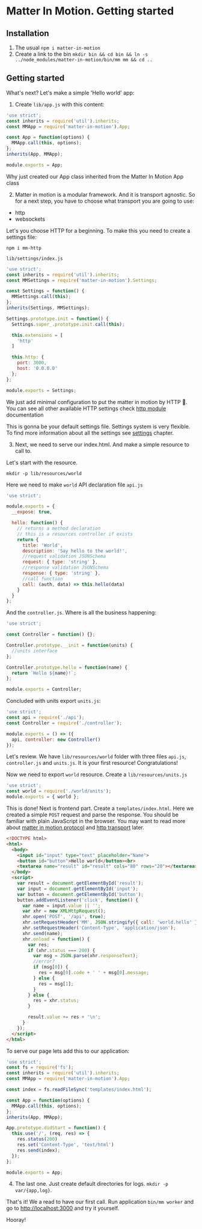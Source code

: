 # Matter In Motion. Getting started

## Installation

1. The usual `npm i matter-in-motion`
2. Create a link to the bin `mkdir bin && cd bin && ln -s ../node_modules/matter-in-motion/bin/mm mm && cd ..`

## Getting started

What's next? Let's make a simple 'Hello world' app:

1. Create `lib/app.js` with this content:

```js
'use strict';
const inherits = require('util').inherits;
const MMApp = require('matter-in-motion').App;

const App = function(options) {
  MMApp.call(this, options);
};
inherits(App, MMApp);

module.exports = App;
```

Why just created our App class inherited from the Matter In Motion App class

2. Matter in motion is a modular framework. And it is transport agnostic. So for a next step, you have to choose what transport you are going to use:
  - http
  - websockets

Let's you choose HTTP for a beginning. To make this you need to create a settings file:

`npm i mm-http`

`lib/settings/index.js`

```js
'use strict';
const inherits = require('util').inherits;
const MMSettings = require('matter-in-motion').Settings;

const Settings = function() {
  MMSettings.call(this);
};
inherits(Settings, MMSettings);

Settings.prototype.init = function() {
  Settings.super_.prototype.init.call(this);

  this.extensions = [
    'http'
  ]

  this.http: {
    port: 3000,
    host: '0.0.0.0'
  };
};

module.exports = Settings;
```

We just add minimal configuration to put the matter in motion by HTTP 🙂. You can see all other available HTTP settings check [http module](https://github.com/matter-in-motion/mm-http) documentation

This is gonna be your default settings file. Settings system is very flexible. To find more information about all the settings see [settings](https://github.com/matter-in-motion/mm/blob/master/docs/settings.md) chapter.

3. Next, we need to serve our index.html. And make a simple resource to call to.

Let's start with the resource.

`mkdir -p lib/resources/world`

Here we need to make `world` API declaration file `api.js`

```js
'use strict';

module.exports = {
  __expose: true,

  hello: function() {
    // returns a method declaration
    // this is a resources controller if exists
    return {
      title: 'World',
      description: 'Say hello to the world!',
      //request validation JSONSchema
      request: { type: 'string' },
      //response validation JSONSchema
      response: { type: 'string' },
      //call function
      call: (auth, data) => this.hello(data)
    }
  }
};
```

And the `controller.js`. Where is all the business happening:

```js
'use strict';

const Controller = function() {};

Controller.prototype.__init = function(units) {
  //units interface
};

Controller.prototype.hello = function(name) {
  return `Hello ${name}!`;
};

module.exports = Controller;
```

Concluded with units export `units.js`:

```js
'use strict';
const api = require('./api');
const Controller = require('./controller');

module.exports = () => ({
  api, controller: new Controller()
});
```

Let's review. We have `lib/resources/world` folder with three files `api.js`, `controller.js` and `units.js`. It is your first resource! Congratulations!

Now we need to export `world` resource. Create a `lib/resources/units.js`

```js
'use strict';
const world = require('./world/units');
module.exports = { world };
```

This is done! Next is frontend part. Create a `templates/index.html`. Here we created a simple `POST` request and parse the response. You should be familiar with plain JavaScript in the browser. You may want to read more about [matter in motion protocol](https://github.com/matter-in-motion/mm/blob/master/docs/protocol.md) and [http transport](https://github.com/matter-in-motion/mm-http) later.

```html
<!DOCTYPE html>
<html>
  <body>
    <input id="input" type="text" placeholder="Name">
    <button id="button">Hello world</button><br>
    <textarea name="result" id="result" cols="80" rows="20"></textarea>
  </body>
  <script>
    var result = document.getElementById('result');
    var input = document.getElementById('input');
    var button = document.getElementById('button');
    button.addEventListener('click', function() {
      var name = input.value || '';
      var xhr = new XMLHttpRequest();
      xhr.open('POST', '/api', true);
      xhr.setRequestHeader('MM', JSON.stringify({ call: 'world.hello' }) );
      xhr.setRequestHeader('Content-Type', 'application/json');
      xhr.send(name);
      xhr.onload = function() {
        var res;
        if (xhr.status === 200) {
          var msg = JSON.parse(xhr.responseText);
          //error?
          if (msg[0]) {
            res = msg[0].code + ' ' + msg[0].message;
          } else {
            res = msg[1];
          }
        } else {
          res = xhr.status;
        }

        result.value += res + '\n';
      }
    });
  </script>
</html>

```

To serve our page lets add this to our application:

```js
'use strict';
const fs = require('fs');
const inherits = require('util').inherits;
const MMApp = require('matter-in-motion').App;

const index = fs.readFileSync('templates/index.html');

const App = function(options) {
  MMApp.call(this, options);
};
inherits(App, MMApp);

App.prototype.didStart = function() {
  this.use('/', (req, res) => {
    res.status(200)
    res.set('Content-Type', 'text/html')
    res.send(index);
  });
};

module.exports = App;

```

4. The last one. Just create default directories for logs. `mkdir -p var/{app,log}`.

That's it! We a read to have our first call. Run application `bin/mm worker` and go to [http://localhost:3000](http://localhost:3000) and try it yourself.

Hooray!



